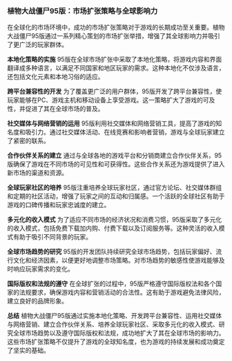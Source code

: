### 植物大战僵尸95版：市场扩张策略与全球影响力

在全球化的市场环境中，成功的市场扩张策略对于游戏的长期成功至关重要。植物大战僵尸95版通过一系列精心策划的市场扩张举措，增强了其全球影响力并吸引了更广泛的玩家群体。

**本地化策略的实施**
95版在全球市场扩张中采取了本地化策略，将游戏内容和界面翻译成多种语言，以满足不同国家和地区玩家的需求。这种本地化不仅涉及语言，还包括文化元素和本地习俗的适应。

**跨平台兼容性的开发**
为了覆盖更广泛的用户群体，95版开发了跨平台兼容性，使玩家能够在PC、游戏主机和移动设备上享受游戏。这一策略扩大了游戏的可及性，并促进了其在全球市场的普及。

**社交媒体与网络营销的运用**
95版利用社交媒体和网络营销工具，提高了游戏的知名度和吸引力。通过社交媒体活动、在线竞赛和影响者营销，游戏与全球玩家建立了紧密的联系。

**合作伙伴关系的建立**
通过与全球各地的游戏平台和分销商建立合作伙伴关系，95版确保了游戏在不同市场的可见性和可获得性。这些合作关系还为游戏提供了进入新市场的渠道和资源。

**全球玩家社区的培养**
95版注重培养全球玩家社区，通过官方论坛、社交媒体群组和定期的社区活动，增强了玩家之间的互动和归属感。一个活跃的全球社区有助于游戏的口碑传播和玩家忠诚度的建立。

**多元化的收入模式**
为了适应不同市场的经济状况和消费习惯，95版采取了多元化的收入模式，包括免费下载加内购、付费下载以及订阅服务等。这种灵活的收入模式有助于吸引不同背景的玩家。

**全球市场趋势的研究**
95版的开发团队持续研究全球市场趋势，包括玩家偏好、流行文化和经济因素，以便更好地调整市场策略。对市场趋势的敏感性使游戏能够及时响应玩家需求的变化。

**国际版权和法规的遵守**
在全球扩张的过程中，95版严格遵守国际版权法和各个国家的法规要求，确保游戏内容和营销活动的合法性。这有助于游戏避免法律风险，建立良好的品牌形象。

**总结**
植物大战僵尸95版通过实施本地化策略、开发跨平台兼容性、运用社交媒体与网络营销、建立合作伙伴关系、培养全球玩家社区、采取多元化的收入模式、研究全球市场趋势以及遵守国际版权和法规，成功地扩大了其在全球市场的影响力。这些市场扩张策略不仅提升了游戏的全球知名度，也为游戏的持续发展和成功奠定了坚实的基础。